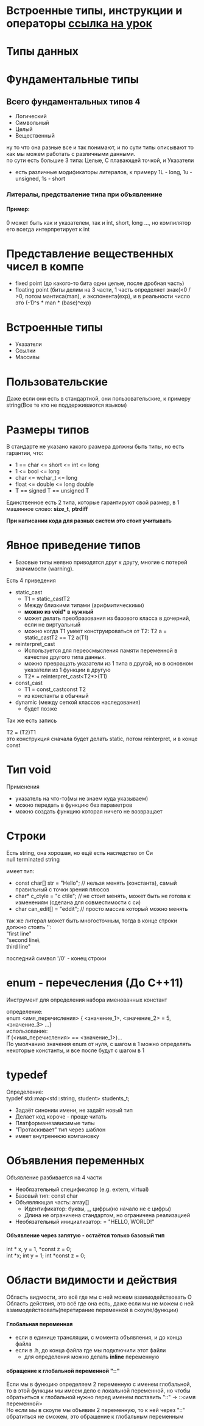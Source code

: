 # Встроенные типы, инструкции и операторы [ссылка на урок](https://www.youtube.com/watch?v=zCZ-y2XQTW4)

# Типы данных


# Фундаментальные типы
## Всего фундаментальных типов 4

* Логический
* Символьный
* Целый
* Вещественный


ну то что она разные все и так понимают, и по сути типы описывают то как мы можем работать с различными данными.  
по сути есть большие 3 типа: Целые, С плавающей точкой, и Указатели

*  есть различные модификаторы литералов, к примеру 1L - long, 1u - unsigned, 1s - short

### Литералы, предстваление типа при объявлениие 
#### Пример:
0 может быть как и указателем, так и int, short, long ..., но компилятор его всегда интерпретирует к int

# Представление вещественных чисел в компе

* fixed point (до какого-то бита одни целые, после дробная часть)
* floating point (биты делим на 3 части, 1 часть определяет знак(<0 / >0, потом мантиса(man), и экспонента(exp), и в реальности число это (-1)^s * man * (base)^exp)

# Встроенные типы

* Указатели
* Ссылки
* Массивы

# Пользовательские

Даже если они есть в стандартной, они пользовательские, к примеру string(Все те кто не поддерживаются языком)

# Размеры типов

В стандарте не указано какого размера должны быть типы, но есть гарантии, что:
* 1 == char <= short <= int <= long
* 1 <= bool <= long
* char <= wchar_t <= long
* float <= double <= long double
* T == signed T == unsigned T

Единственное есть 2 типа, которые гарантируют свой размер, в 1 машинное слово: **size_t**, **ptrdiff**  

**При написании кода для разных систем это стоит учитывать**  

# Явное приведение типов

* Базовые типы неявно приводятся друг к другу, многие с потерей значимости (warning).

Есть 4 приведения

* static_cast
  * T1 = static_cast<T1>T2
  * Между близкими типами (арифмитическими)
  * **можно из void\* в нужный**
  * может делать преобразования из базового класса в дочерний, если не виртуальный
  * можно когда T1 умеет конструироваться от T2: T2 a = static_cast<T1>T2 == T2 a(T1)
* reinterpret_cast
  * Используется для переосмысления памяти переменной в качестве другого типа данных.
  * можно превращать указатели из 1 типа в другой, но в основном указатели из 1 функции в другую
  * T2* = reinterpret_cast<T2*>(T1)
* const_cast
  * T1 = const_cast<T1>const T2
  * из константы в обычный
* dynamic (между сеткой классов наследования)
  * будет позже

Так же есть запись  

T2 = (T2)T1  
это конструкция сначала будет делать static, потом reinterpret, и в конце const

# Тип void

Применения
* указатель на что-то(мы не знаем куда указываем)
* можно передать в функцию без параметров
* можно создать функцию которая ничего не возвращает

# Строки

Есть string, она хорошая, но ещё есть наследство от Си  
null terminated string  

имеет тип:  
* const char[] str = "Hello"; // нельзя менять (константа), самый правильный с точки зрения плюсов
* char* c_ctyle = "c ctile"; // не стоит менять, может быть не готова к изменениям (сделана для совместимости с си)
* char can_edit[] = "eddit"; // просто массив который можно менять

так же литерал может быть многосточным, тогда в конце строки должно стоять '\':  
"first line"  
"second line\  
third line"

последний символ '/0' - конец строки   

# enum - перечесления (До С++11)

Инструмент для определения набора именованных констант

определение:  
enum <имя_перечисления> { <значение_1>, <значение_2> = 5, <значение_3> ...}  
использование:  
if (<имя_перечисления> == <значение_1>)...  
По умолчанию значения enum от нуля, с шагом в 1
можно определять некоторые константы, и все после будут с шагом в 1

# typedef
Определение:  
typdef std::map<std::string, student> students_t;

* Задаёт синоним имени, не задаёт новый тип
* Делает код короче - проще читать
* Платформанезависимые типы
* "Протаскивает" тип через шаблон
* имеет внутреннюю компановку


# Объявления переменных

Объявление разбивается на 4 части

* Необязательный спецификатор (e.g. extern, virtual)
* Базовый тип: const char
* Объявляющая часть: array[]
  * Идентификатор: буквы, _, цифры(но начало не с цифры)
  * Длина не ограничена стандартом, но ограничена реализацией
* Необязательный инициализатор: = "HELLO, WORLD!"

#### Объявление через запятую - остаётся только базовый тип

int * x, y = 1, *const z = 0;  
int *x; int y = 1; int *const z = 0;


# Области видимости и действия

Область видмости, это всё где мы с ней можем взаимодействовать  О
Область действия, это всё где она есть, даже если мы не можем с ней взаимодействовать(перетирание переменной в скоупе/функции)

#### Глобальная переменная
* если в единице трансляции, с момента объявления, и до конца файла
* если в .h, до конца файла где мы подключили этот файли
  * для определения можно делать **inline** переменную

#### обращение к глобальной переменной "::"
Если мы в функцию определяем 2 переменную с именем глобальной, то в этой функции мы имеем дело с локальной переменной, но чтобы обратьиться к глобальной нужно перед именем поставить "::" -> ::<имя переменной>  
Но если мы в скоупе мы объявим 2 переменную, то к ней через "::" обратиться не сможем, это обращение к глобальным переменным

